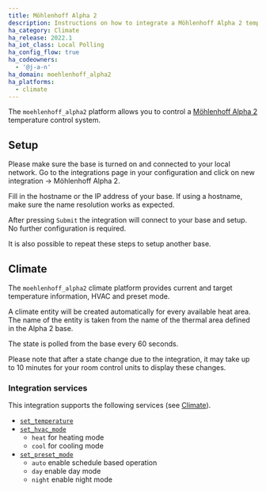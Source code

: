 ```yaml
---
title: Möhlenhoff Alpha 2
description: Instructions on how to integrate a Möhlenhoff Alpha 2 temperature control system into Home Assistant.
ha_category: Climate
ha_release: 2022.1
ha_iot_class: Local Polling
ha_config_flow: true
ha_codeowners:
  - '@j-a-n'
ha_domain: moehlenhoff_alpha2
ha_platforms:
  - climate
---
```


The `moehlenhoff_alpha2` platform allows you to control a [Möhlenhoff Alpha 2](https://www.moehlenhoff.de/en/products/room-by-room-control/oem-alpha-2-system) temperature control system.

## Setup

Please make sure the base is turned on and connected to your local network.
Go to the integrations page in your configuration and click on new integration -> Möhlenhoff Alpha 2.

Fill in the hostname or the IP address of your base.
If using a hostname, make sure the name resolution works as expected.

After pressing `Submit` the integration will connect to your base and setup.
No further configuration is required.

It is also possible to repeat these steps to setup another base.

## Climate

The `moehlenhoff_alpha2` climate platform provides current and target temperature
information, HVAC and preset mode.

A climate entity will be created automatically for every available heat area.
The name of the entity is taken from the name of the thermal area defined in the Alpha 2 base.

The state is polled from the base every 60 seconds.

Please note that after a state change due to the integration,
it may take up to 10 minutes for your room control units to display these changes.

### Integration services

This integration supports the following services (see [Climate](/integrations/climate/)).

- [`set_temperature`](/integrations/climate/#service-climateset_temperature)
- [`set_hvac_mode`](/integrations/climate/#service-climateset_hvac_mode)
  - `heat` for heating mode
  - `cool` for cooling mode
- [`set_preset_mode`](/integrations/climate/#service-climateset_preset_mode)
  - `auto` enable schedule based operation
  - `day` enable day mode
  - `night` enable night mode
